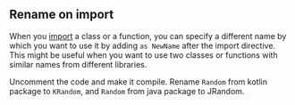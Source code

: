 ## Rename on import

When you [import](https://kotlinlang.org/docs/reference/packages.html#imports)
a class or a function, you can specify a different name by which you want to use it
by adding `as NewName` after the import directive.
This might be useful when you want to use two classes or functions with similar names
from different libraries.

Uncomment the code and make it compile.
Rename `Random` from kotlin package to `KRandom`,
and `Random` from java package to JRandom.  